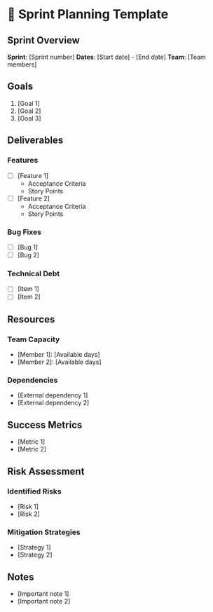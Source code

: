 # 📅 Sprint Planning Template

## Sprint Overview
**Sprint**: [Sprint number]
**Dates**: [Start date] - [End date]
**Team**: [Team members]

## Goals
1. [Goal 1]
2. [Goal 2]
3. [Goal 3]

## Deliverables
### Features
- [ ] [Feature 1]
  - Acceptance Criteria
  - Story Points
- [ ] [Feature 2]
  - Acceptance Criteria
  - Story Points

### Bug Fixes
- [ ] [Bug 1]
- [ ] [Bug 2]

### Technical Debt
- [ ] [Item 1]
- [ ] [Item 2]

## Resources
### Team Capacity
- [Member 1]: [Available days]
- [Member 2]: [Available days]

### Dependencies
- [External dependency 1]
- [External dependency 2]

## Success Metrics
- [Metric 1]
- [Metric 2]

## Risk Assessment
### Identified Risks
- [Risk 1]
- [Risk 2]

### Mitigation Strategies
- [Strategy 1]
- [Strategy 2]

## Notes
- [Important note 1]
- [Important note 2]